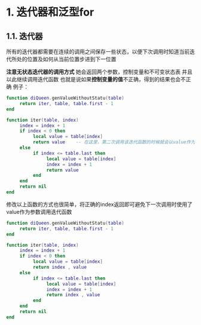 # 1. 迭代器和泛型for
## 1.1. 迭代器
所有的迭代器都需要在连续的调用之间保存一些状态，以便下次调用时知道当前迭代所处的位置及如何从当前位置步进到下一位置

**注意无状态迭代器的调用方式**
她会返回两个参数，控制变量和不可变状态表
并且以此继续调用迭代函数
也就是说如果**控制变量的值**不正确，得到的结果也会不正确
例子：

``` lua
function diQueen.genValueWithoutStatu(table)
     return iter, table, table.first - 1
end

function iter(table, index)
     index = index + 1
     if index < 0 then
          local value = table[index]
          return value    -- 在这里，第二次调用该迭代函数的时候就会以value作为index调用
     else
          if index <= table.last then
               local value = table[index]
               index = index + 1
               return value
          end
     end
     return nil
end
```

修改以上函数的方式也很简单，将正确的index返回即可避免下一次调用时使用了value作为参数调用迭代函数

``` lua
function diQueen.genValueWithoutStatu(table)
     return iter, table, table.first - 1
end

function iter(table, index)
     index = index + 1
     if index < 0 then
          local value = table[index]
          return index , value   
     else
          if index <= table.last then
               local value = table[index]
               index = index + 1
               return index , value
          end
     end
     return nil
end
```